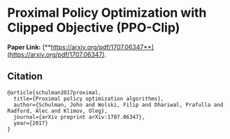 # Proximal Policy Optimization with Clipped Objective (PPO-Clip)

**Paper Link:** [**https://arxiv.org/pdf/1707.06347**](https://arxiv.org/pdf/1707.06347).

## Citation

```{code-block} bash
@article{schulman2017proximal,
  title={Proximal policy optimization algorithms},
  author={Schulman, John and Wolski, Filip and Dhariwal, Prafulla and Radford, Alec and Klimov, Oleg},
  journal={arXiv preprint arXiv:1707.06347},
  year={2017}
}
```
